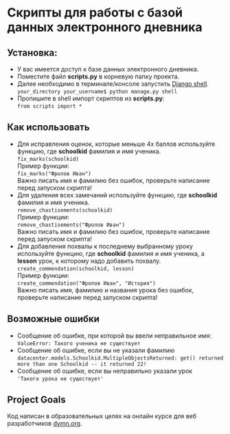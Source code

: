 # Скрипты для работы с базой данных электронного дневника

## Установка:
- У вас имеется доступ к базе данных электронного дневника.
- Поместите файл __scripts.py__ в корневую папку проекта.
- Далее необходимо в терминале/консоле запустить [Django shell](https://tutorial.djangogirls.org/ru/django_orm/).  
```your_directory your_username$ python manage.py shell```  
- Пропишите в shell импорт скриптов из __scripts.py__:  
```from scripts import *```

## Как использовать 
- Для исправления оценок, которые меньше 4х баллов используйте функцию, где __schoolkid__ фамилия и имя ученика.  
```fix_marks(schoolkid)```   
Пример функции:   
```fix_marks("Фролов Иван")```  
Важно писать имя и фамилию без ошибок, проверьте написание перед запуском скрипта!
- Для удаления всех замечаний используйте функцию, где __schoolkid__ фамилия и имя ученика.    
```remove_chastisements(schoolkid)```   
Пример функции:  
```remove_chastisements("Фролов Иван")```   
Важно писать имя и фамилию без ошибок, проверьте написание перед запуском скрипта!
- Для добавления похвалы к последнему выбранному уроку используйте функцию, где __schoolkid__ фамилия и имя ученика, а __lesson__ урок, к которому надо добавить похвалу.   
```create_commendation(schoolkid, lesson)```  
Пример функции:   
```create_commendation("Фролов Иван", "История")```   
Важно писать имя, фамилию и названия урока без ошибок, проверьте написание перед запуском скрипта!

## Возможные ошибки
- Сообщение об ошибке, при которой вы ввели неправильное имя:  
```ValueError: Такого ученика не существует```
- Сообщение об ошибке, если вы не указали фамилию   
```datacenter.models.Schoolkid.MultipleObjectsReturned: get() returned more than one Schoolkid -- it returned 22!```
- Сообщение об ошибке, если вы неправильно указали урок   
```'Такого урока не существует'```

## Project Goals
Код написан в образовательных целях на онлайн курсе для веб разработчиков [dvmn.org](https://dvmn.org/).
